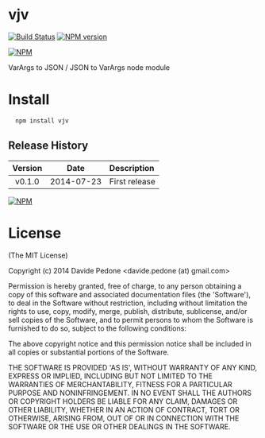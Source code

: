 vjv
===

[![Build Status](https://travis-ci.org/davidepedone/vjv.svg?branch=master)](http://travis-ci.org/tcs-de/nodecache)
[![NPM version](https://badge.fury.io/js/vjv.svg)](http://badge.fury.io/js/vjv)


[![NPM](https://nodei.co/npm/vjv.png?downloads=true&stars=true)](https://nodei.co/npm/vjv/)

VarArgs to JSON / JSON to VarArgs node module

# Install

```bash
  npm install vjv
```

## Release History
|Version|Date|Description|
|:--:|:--:|:--|
|v0.1.0|2014-07-23|First release|

[![NPM](https://nodei.co/npm-dl/vjv.png?months=6)](https://nodei.co/npm/vjv/)

# License 

(The MIT License)

Copyright (c) 2014 Davide Pedone &lt;davide.pedone (at) gmail.com&gt;

Permission is hereby granted, free of charge, to any person obtaining
a copy of this software and associated documentation files (the
'Software'), to deal in the Software without restriction, including
without limitation the rights to use, copy, modify, merge, publish,
distribute, sublicense, and/or sell copies of the Software, and to
permit persons to whom the Software is furnished to do so, subject to
the following conditions:

The above copyright notice and this permission notice shall be
included in all copies or substantial portions of the Software.

THE SOFTWARE IS PROVIDED 'AS IS', WITHOUT WARRANTY OF ANY KIND,
EXPRESS OR IMPLIED, INCLUDING BUT NOT LIMITED TO THE WARRANTIES OF
MERCHANTABILITY, FITNESS FOR A PARTICULAR PURPOSE AND NONINFRINGEMENT.
IN NO EVENT SHALL THE AUTHORS OR COPYRIGHT HOLDERS BE LIABLE FOR ANY
CLAIM, DAMAGES OR OTHER LIABILITY, WHETHER IN AN ACTION OF CONTRACT,
TORT OR OTHERWISE, ARISING FROM, OUT OF OR IN CONNECTION WITH THE
SOFTWARE OR THE USE OR OTHER DEALINGS IN THE SOFTWARE.